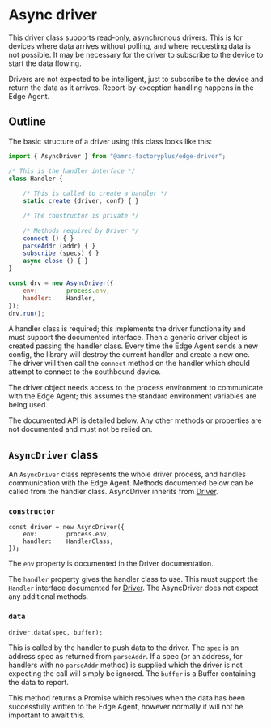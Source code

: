 # Async driver

This driver class supports read-only, asynchronous drivers. This is for
devices where data arrives without polling, and where requesting data is
not possible. It may be necessary for the driver to subscribe to the
device to start the data flowing.

Drivers are not expected to be intelligent, just to subscribe to the
device and return the data as it arrives. Report-by-exception handling
happens in the Edge Agent.

## Outline

The basic structure of a driver using this class looks like this:

```javascript
import { AsyncDriver } from "@amrc-factoryplus/edge-driver";

/* This is the handler interface */
class Handler {
    
    /* This is called to create a handler */
    static create (driver, conf) { }

    /* The constructor is private */
    
    /* Methods required by Driver */
    connect () { }
    parseAddr (addr) { }
    subscribe (specs) { }
    async close () { }
}

const drv = new AsyncDriver({
    env:        process.env,
    handler:    Handler,
});
drv.run();
```

A handler class is required; this implements the driver functionality
and must support the documented interface. Then a generic driver object
is created passing the handler class. Every time the Edge Agent sends a
new config, the library will destroy the current handler and create a
new one. The driver will then call the `connect` method on the handler
which should attempt to connect to the southbound device.

The driver object needs access to the process environment to communicate
with the Edge Agent; this assumes the standard environment variables are
being used.

The documented API is detailed below. Any other methods or properties
are not documented and must not be relied on.

## `AsyncDriver` class

An `AsyncDriver` class represents the whole driver process, and handles
communication with the Edge Agent. Methods documented below can be
called from the handler class. AsyncDriver inherits from
[Driver](./driver.md).

### `constructor`

    const driver = new AsyncDriver({
        env:        process.env,
        handler:    HandlerClass,
    });

The `env` property is documented in the Driver documentation.

The `handler` property gives the handler class to use. This must support
the `Handler` interface documented for [Driver](./driver.md). The
AsyncDriver does not expect any additional methods.

### `data`

    driver.data(spec, buffer);

This is called by the handler to push data to the driver. The `spec` is
an address spec as returned from `parseAddr`. If a spec (or an address,
for handlers with no `parseAddr` method) is supplied which the driver is
not expecting the call will simply be ignored. The `buffer` is a Buffer
containing the data to report.

This method returns a Promise which resolves when the data has been
successfully written to the Edge Agent, however normally it will not be
important to await this.

